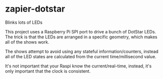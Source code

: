 # zapier-dotstar
Blinks lots of LEDs

This project uses a Raspberry Pi SPI port to drive a bunch of DotStar LEDs.
The trick is that the LEDs are arranged in a specific geometry, which makes
all of the shows work.

The shows attempt to avoid using any stateful information/counters, instead
all of the LED states are calculated from the current time/millisecond value.

It's not important that your Raspi know the current/real-time, instead, it's
only important that the clock is consistent.

